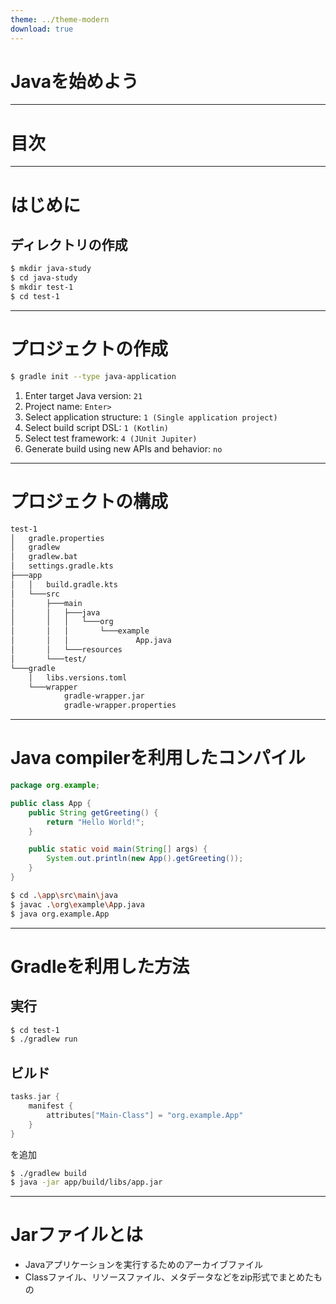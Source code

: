 ```yaml
---
theme: ../theme-modern
download: true
---
```


# Javaを始めよう

---

# 目次

<Toc maxDepth="1"></Toc>

---

# はじめに
## ディレクトリの作成

```bash
$ mkdir java-study
$ cd java-study
$ mkdir test-1
$ cd test-1
```

---

# プロジェクトの作成

```bash
$ gradle init --type java-application
```

1. Enter target Java version: `21`
2. Project name: `Enter>`
3. Select application structure: `1 (Single application project)`
4. Select build script DSL: `1 (Kotlin)`
5. Select test framework: `4 (JUnit Jupiter)`
6. Generate build using new APIs and behavior: `no`


---

# プロジェクトの構成

```bash
test-1
│   gradle.properties
│   gradlew
│   gradlew.bat
│   settings.gradle.kts
├───app
│   │   build.gradle.kts
│   └───src
│       ├───main
│       │   ├───java
│       │   │   └───org
│       │   │       └───example
│       │   │               App.java
│       │   └───resources
│       └───test/
└───gradle
    │   libs.versions.toml
    └───wrapper
            gradle-wrapper.jar
            gradle-wrapper.properties
```

---

# Java compilerを利用したコンパイル

```java
package org.example;

public class App {
    public String getGreeting() {
        return "Hello World!";
    }

    public static void main(String[] args) {
        System.out.println(new App().getGreeting());
    }
}
```

```bash
$ cd .\app\src\main\java
$ javac .\org\example\App.java
$ java org.example.App
```

---

# Gradleを利用した方法

## 実行
```bash
$ cd test-1
$ ./gradlew run
```

## ビルド

```kotlin
tasks.jar {
    manifest {
        attributes["Main-Class"] = "org.example.App"
    }
}
```
を追加

```bash
$ ./gradlew build
$ java -jar app/build/libs/app.jar
```

--- 

# Jarファイルとは

- Javaアプリケーションを実行するためのアーカイブファイル
- Classファイル、リソースファイル、メタデータなどをzip形式でまとめたもの
